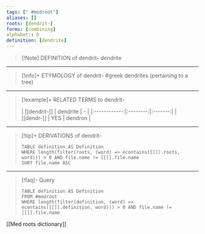 ```yaml
---
tags: [" #medroot"]
aliases: []
roots: [dendrit-]
forms: [combining]
alphabet:: D
definition: [dendrite]
---
```

>[!Note] DEFINITION of dendrit-
>dendrite
_____
>[!info]+ ETYMOLOGY of dendrit-
>#greek dendrites (pertaining to a tree)
_____
>[!example]+ RELATED TERMS to dendrit-
>
>|  [[dendrit-]]  | dendrite | - |
|:------------:|:--------:|:-------:|
| [[dendr-]] |   YES    |   dendron    |
_____
>[!tip]+ DERIVATIONS of dendrit-
>```dataview
>TABLE definition AS Definition 
>WHERE length(filter(roots, (word) => econtains([[]].roots, word))) > 0 AND file.name != [[]].file.name
>SORT file.name ASC
>```
____
>[!faq]- Query
>
>```dataview
>TABLE definition AS Definition
>FROM #medroot
>WHERE length(filter(definition, (word) => econtains([[]].definition, word))) > 0 AND file.name != [[]].file.name
>```

[[Med roots dictionary]]